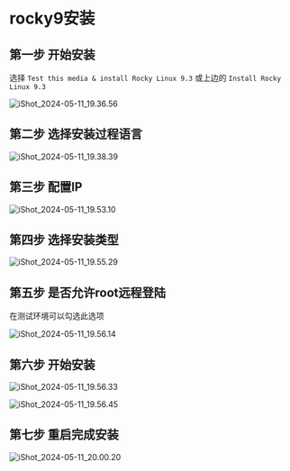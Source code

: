 # rocky9安装

## 第一步 开始安装

选择 `Test this media & install Rocky Linux 9.3` 或上边的 `Install Rocky Linux 9.3`

![iShot_2024-05-11_19.36.56](https://gitea.pptfz.cn/pptfz/picgo-images/raw/branch/master/iShot_2024-05-11_19.36.56.png)



## 第二步 选择安装过程语言

![iShot_2024-05-11_19.38.39](https://gitea.pptfz.cn/pptfz/picgo-images/raw/branch/master/iShot_2024-05-11_19.38.39.png)



## 第三步 配置IP

![iShot_2024-05-11_19.53.10](https://gitea.pptfz.cn/pptfz/picgo-images/raw/branch/master/iShot_2024-05-11_19.53.10.png)



## 第四步 选择安装类型

![iShot_2024-05-11_19.55.29](https://gitea.pptfz.cn/pptfz/picgo-images/raw/branch/master/iShot_2024-05-11_19.55.29.png)



## 第五步 是否允许root远程登陆

在测试环境可以勾选此选项

![iShot_2024-05-11_19.56.14](https://gitea.pptfz.cn/pptfz/picgo-images/raw/branch/master/iShot_2024-05-11_19.56.14.png)



## 第六步 开始安装

![iShot_2024-05-11_19.56.33](https://gitea.pptfz.cn/pptfz/picgo-images/raw/branch/master/iShot_2024-05-11_19.56.33.png)



![iShot_2024-05-11_19.56.45](https://gitea.pptfz.cn/pptfz/picgo-images/raw/branch/master/iShot_2024-05-11_19.56.45.png)



## 第七步 重启完成安装

![iShot_2024-05-11_20.00.20](https://gitea.pptfz.cn/pptfz/picgo-images/raw/branch/master/iShot_2024-05-11_20.00.20.png)